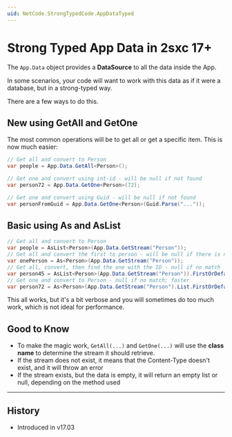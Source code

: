 ```yaml
---
uid: NetCode.StrongTypedCode.AppDataTyped
---
```


# Strong Typed App Data in 2sxc 17+

The `App.Data` object provides a **DataSource** to all the data inside the App.

In some scenarios, your code will want to work with this data as if it were a database, but in a strong-typed way.

There are a few ways to do this.

## New using GetAll and GetOne

The most common operations will be to get all or get a specific item.
This is now much easier:

```csharp
// Get all and convert to Person
var people = App.Data.GetAll<Person>();

// Get one and convert using int-id - will be null if not found
var person72 = App.Data.GetOne<Person>(72);

// Get one and convert using Guid - will be null if not found
var personFromGuid = App.Data.GetOne<Person>(Guid.Parse("..."));
```

## Basic using As and AsList

```csharp
// Get all and convert to Person
var people = AsList<Person>(App.Data.GetStream("Person"));
// Get all and convert the first to person - will be null if there is no data
var onePerson = As<Person>(App.Data.GetStream("Person"));
// Get all, convert, then find the one with the ID - null if no match
var person45 = AsList<Person>(App.Data.GetStream("Person")).FirstOrDefault(p => p.Id == 45);
// Get one and convert to Person - null if no match; faster
var person72 = As<Person>(App.Data.GetStream("Person").List.FirstOrDefault(e => e.EntityId == 72));
```

This all works, but it's a bit verbose and you will sometimes do too much work, which is not ideal for performance.

## Good to Know

* To make the magic work, `GetAll(...)` and `GetOne(...)` will use the **class name** to determine the stream it should retrieve.
* If the stream does not exist, it means that the Content-Type doesn't exist, and it will throw an error
* If the stream exists, but the data is empty, it will return an empty list or null, depending on the method used

---

## History

* Introduced in v17.03
